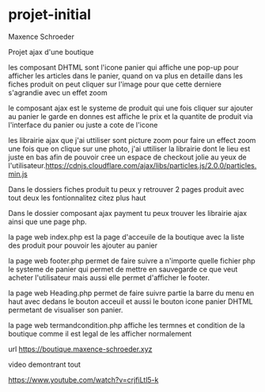 # projet-initial

Maxence Schroeder

Projet ajax d'une boutique 

les composant DHTML sont l'icone panier qui affiche une pop-up pour afficher les articles dans le panier, quand on va plus en detaille dans les fiches produit on peut cliquer sur l'image pour que cette derniere s'agrandie avec un effet zoom

le composant ajax est le systeme de produit qui une fois cliquer sur ajouter au panier le garde en donnes est affiche le prix et la quantite de produit via l'interface du panier ou juste a cote de l'icone

les librairie ajax que j'ai uttiliser sont picture zoom pour faire un effect zoom une fois que on clique sur une photo, j'ai uttiliser la librairie dont le lieu est juste en bas afin de pouvoir cree un espace de checkout jolie au yeux de l'utilisateur.https://cdnjs.cloudflare.com/ajax/libs/particles.js/2.0.0/particles.min.js

Dans le dossiers fiches produit tu peux y retrouver 2 pages produit avec tout deux les fontionnalitez citez plus haut

Dans le dossier composant ajax payment tu peux trouver les librairie ajax ainsi que une page php. 

la page web index.php est la page d'acceuile de la boutique avec la liste des produit pour pouvoir les ajouter au panier 

la page web footer.php permet de faire suivre a n'importe quelle fichier php le systeme de panier qui permet de mettre en sauvegarde ce que veut acheter l'utilisateur mais aussi elle permet d'afficher le footer.

la page web Heading.php permet de faire suivre partie la barre du menu en haut avec dedans le bouton acceuil et aussi le bouton icone panier DHTML permetant de visualiser son panier.

la page web termandcondition.php affiche les termnes et condition de la boutique comme il est legal de les afficher normalement

url
https://boutique.maxence-schroeder.xyz

video demontrant tout 

https://www.youtube.com/watch?v=crjfiLtl5-k
